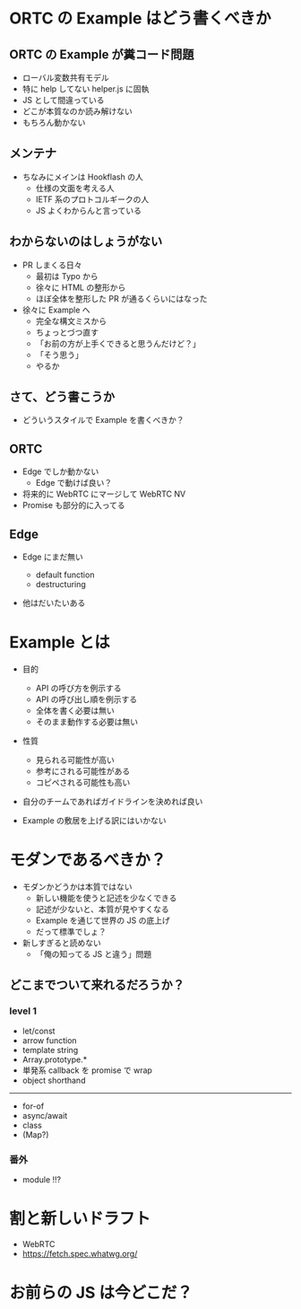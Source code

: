 # ORTC の Example はどう書くべきか

## ORTC の Example が糞コード問題

- ローバル変数共有モデル
- 特に help してない helper.js に固執
- JS として間違っている
- どこが本質なのか読み解けない
- もちろん動かない


## メンテナ

- ちなみにメインは Hookflash の人
  - 仕様の文面を考える人
  - IETF 系のプロトコルギークの人
  - JS よくわからんと言っている


## わからないのはしょうがない

- PR しまくる日々
  - 最初は Typo から
  - 徐々に HTML の整形から
  - ほぼ全体を整形した PR が通るくらいにはなった
- 徐々に Example へ
  - 完全な構文ミスから
  - ちょっとづつ直す
  - 「お前の方が上手くできると思うんだけど？」
  - 「そう思う」
  - やるか


## さて、どう書こうか

- どういうスタイルで Example を書くべきか？


## ORTC

- Edge でしか動かない
  - Edge で動けば良い？
- 将来的に WebRTC にマージして WebRTC NV
- Promise も部分的に入ってる

## Edge

- Edge にまだ無い
  - default function
  - destructuring

- 他はだいたいある

# Example とは

- 目的
  - API の呼び方を例示する
  - API の呼び出し順を例示する
  - 全体を書く必要は無い
  - そのまま動作する必要は無い
- 性質
  - 見られる可能性が高い
  - 参考にされる可能性がある
  - コピペされる可能性も高い

- 自分のチームであればガイドラインを決めれば良い
- Example の敷居を上げる訳にはいかない


# モダンであるべきか？

- モダンかどうかは本質ではない
  - 新しい機能を使うと記述を少なくできる
  - 記述が少ないと、本質が見やすくなる
  - Example を通じて世界の JS の底上げ
  - だって標準でしょ？
- 新しすぎると読めない
  - 「俺の知ってる JS と違う」問題


## どこまでついて来れるだろうか？

### level 1

- let/const
- arrow function
- template string
- Array.prototype.*
- 単発系 callback を promise で wrap
- object shorthand

-----

- for-of
- async/await
- class
- (Map?)


### 番外

- module !!?


# 割と新しいドラフト

- WebRTC
- https://fetch.spec.whatwg.org/


# お前らの JS は今どこだ？
